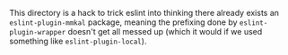 This directory is a hack to trick eslint into thinking there already exists an `eslint-plugin-mmkal` package, meaning the prefixing done by `eslint-plugin-wrapper` doesn't get all messed up (which it would if we used something like `eslint-plugin-local`).

